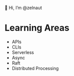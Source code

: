 👋 Hi, I’m @zelnaut

# Learning Areas
* APIs
* CLIs
* Serverless
* Async
* Raft
* Distributed Processing
